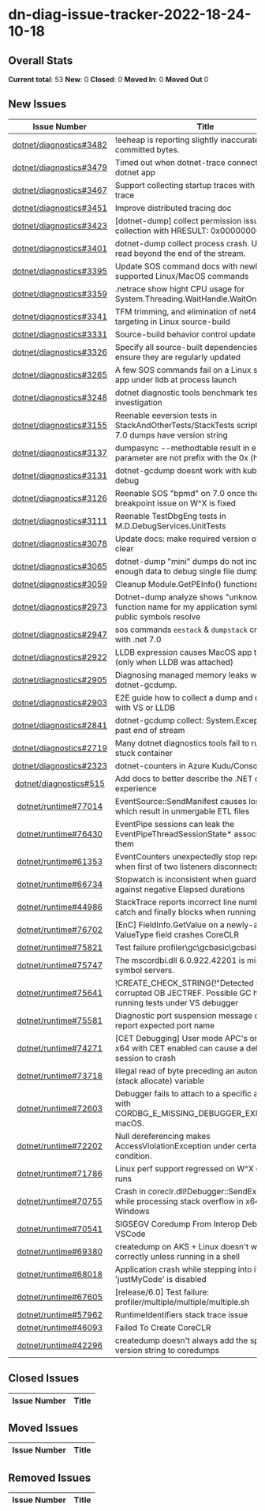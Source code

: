 # dn-diag-issue-tracker-2022-18-24-10-18
## Overall Stats

**Current total**: 53
**New**: 0
**Closed**: 0
**Moved In**: 0
**Moved Out** 0

## New Issues

| **Issue Number**      | **Title** |
| :-----------: | ----------- |
| [dotnet/diagnostics#3482](https://api.github.com/repos/dotnet/diagnostics/issues/3482) | 	!eeheap is reporting slightly inaccurate committed bytes. |
| [dotnet/diagnostics#3479](https://api.github.com/repos/dotnet/diagnostics/issues/3479) | 	Timed out when dotnet-trace connects to a dotnet app |
| [dotnet/diagnostics#3467](https://api.github.com/repos/dotnet/diagnostics/issues/3467) | 	Support collecting startup traces with dotnet trace |
| [dotnet/diagnostics#3451](https://api.github.com/repos/dotnet/diagnostics/issues/3451) | 	Improve distributed tracing doc |
| [dotnet/diagnostics#3423](https://api.github.com/repos/dotnet/diagnostics/issues/3423) | 	[dotnet-dump] collect permission issue fails collection with HRESULT: 0x00000000 |
| [dotnet/diagnostics#3401](https://api.github.com/repos/dotnet/diagnostics/issues/3401) | 	dotnet-dump collect process crash. Unable to read beyond the end of the stream. |
| [dotnet/diagnostics#3395](https://api.github.com/repos/dotnet/diagnostics/issues/3395) | 	Update SOS command docs with newly supported Linux/MacOS commands |
| [dotnet/diagnostics#3359](https://api.github.com/repos/dotnet/diagnostics/issues/3359) | 	.netrace show hight CPU usage for System.Threading.WaitHandle.WaitOneNoCheck |
| [dotnet/diagnostics#3341](https://api.github.com/repos/dotnet/diagnostics/issues/3341) | 	TFM trimming, and elimination of net4* targeting in Linux source-build |
| [dotnet/diagnostics#3331](https://api.github.com/repos/dotnet/diagnostics/issues/3331) | 	Source-build behavior control update |
| [dotnet/diagnostics#3326](https://api.github.com/repos/dotnet/diagnostics/issues/3326) | 	Specify all source-built dependencies and ensure they are regularly updated |
| [dotnet/diagnostics#3265](https://api.github.com/repos/dotnet/diagnostics/issues/3265) | 	A few SOS commands fail on a Linux single-file app under lldb at process launch |
| [dotnet/diagnostics#3248](https://api.github.com/repos/dotnet/diagnostics/issues/3248) | 	dotnet diagnostic tools benchmark tests need investigation |
| [dotnet/diagnostics#3155](https://api.github.com/repos/dotnet/diagnostics/issues/3155) | 	Reenable eeversion tests in StackAndOtherTests/StackTests scripts when 7.0 dumps have version string |
| [dotnet/diagnostics#3137](https://api.github.com/repos/dotnet/diagnostics/issues/3137) | 	dumpasync --methodtable result in error when parameter are not prefix with the 0x (hex) sign  |
| [dotnet/diagnostics#3131](https://api.github.com/repos/dotnet/diagnostics/issues/3131) | 	dotnet-gcdump doesnt work with kubectl debug |
| [dotnet/diagnostics#3126](https://api.github.com/repos/dotnet/diagnostics/issues/3126) | 	Reenable SOS "bpmd" on 7.0 once the windbg breakpoint issue on W^X is fixed |
| [dotnet/diagnostics#3111](https://api.github.com/repos/dotnet/diagnostics/issues/3111) | 	Reenable TestDbgEng tests in M.D.DebugServices.UnitTests |
| [dotnet/diagnostics#3078](https://api.github.com/repos/dotnet/diagnostics/issues/3078) | 	Update docs: make required version of LLDB clear |
| [dotnet/diagnostics#3065](https://api.github.com/repos/dotnet/diagnostics/issues/3065) | 	dotnet-dump "mini" dumps do not include enough data to debug single file dumps |
| [dotnet/diagnostics#3059](https://api.github.com/repos/dotnet/diagnostics/issues/3059) | 	Cleanup Module.GetPEInfo() functions |
| [dotnet/diagnostics#2973](https://api.github.com/repos/dotnet/diagnostics/issues/2973) | 	Dotnet-dump analyze shows "unknown" function name for my application symbols - public symbols resolve  |
| [dotnet/diagnostics#2947](https://api.github.com/repos/dotnet/diagnostics/issues/2947) | 	sos commands `eestack` & `dumpstack` crashed with .net 7.0 |
| [dotnet/diagnostics#2922](https://api.github.com/repos/dotnet/diagnostics/issues/2922) | 	LLDB expression causes MacOS app to crash (only when LLDB was attached) |
| [dotnet/diagnostics#2905](https://api.github.com/repos/dotnet/diagnostics/issues/2905) | 	Diagnosing managed memory leaks with dotnet-gcdump. |
| [dotnet/diagnostics#2903](https://api.github.com/repos/dotnet/diagnostics/issues/2903) | 	E2E guide how to collect a dump and debug it with VS or LLDB |
| [dotnet/diagnostics#2841](https://api.github.com/repos/dotnet/diagnostics/issues/2841) | 	dotnet-gcdump collect: System.Exception: Read past end of stream |
| [dotnet/diagnostics#2719](https://api.github.com/repos/dotnet/diagnostics/issues/2719) | 	Many dotnet diagnostics tools fail to run on stuck container |
| [dotnet/diagnostics#2323](https://api.github.com/repos/dotnet/diagnostics/issues/2323) | 	dotnet-counters in Azure Kudu/Console. |
| [dotnet/diagnostics#515](https://api.github.com/repos/dotnet/diagnostics/issues/515) | 	Add docs to better describe the .NET diagnostic experience |
| [dotnet/runtime#77014](https://api.github.com/repos/dotnet/runtime/issues/77014) | 	EventSource::SendManifest causes lost events which result in unmergable ETL files |
| [dotnet/runtime#76430](https://api.github.com/repos/dotnet/runtime/issues/76430) | 	EventPipe sessions can leak the EventPipeThreadSessionState* associated with them |
| [dotnet/runtime#61353](https://api.github.com/repos/dotnet/runtime/issues/61353) | 	EventCounters unexpectedly stop reporting data when first of two listeners disconnects |
| [dotnet/runtime#66734](https://api.github.com/repos/dotnet/runtime/issues/66734) | 	Stopwatch is inconsistent when guarding against negative Elapsed durations |
| [dotnet/runtime#44986](https://api.github.com/repos/dotnet/runtime/issues/44986) | 	StackTrace reports incorrect line number from catch and finally blocks when running on X64 |
| [dotnet/runtime#76702](https://api.github.com/repos/dotnet/runtime/issues/76702) | 	[EnC] FieldInfo.GetValue on a newly-added ValueType field crashes CoreCLR |
| [dotnet/runtime#75821](https://api.github.com/repos/dotnet/runtime/issues/75821) | 	Test failure profiler\\gc\\gcbasic\\gcbasic.cmd |
| [dotnet/runtime#75747](https://api.github.com/repos/dotnet/runtime/issues/75747) | 	The mscordbi.dll 6.0.922.42201 is missing from symbol servers.  |
| [dotnet/runtime#75641](https://api.github.com/repos/dotnet/runtime/issues/75641) | 	!CREATE_CHECK_STRING(!"Detected use of a corrupted OB   JECTREF. Possible GC hole.") running tests under VS debugger |
| [dotnet/runtime#75581](https://api.github.com/repos/dotnet/runtime/issues/75581) | 	Diagnostic port suspension message doesn't report expected port name |
| [dotnet/runtime#74271](https://api.github.com/repos/dotnet/runtime/issues/74271) | 	[CET Debugging] User mode APC's on Windows x64 with CET enabled can cause a debug session to crash  |
| [dotnet/runtime#73718](https://api.github.com/repos/dotnet/runtime/issues/73718) | 	illegal read of byte preceding an automatic (stack allocate) variable |
| [dotnet/runtime#72603](https://api.github.com/repos/dotnet/runtime/issues/72603) | 	Debugger fails to attach to a specific application with CORDBG_E_MISSING_DEBUGGER_EXPORTS on macOS. |
| [dotnet/runtime#72202](https://api.github.com/repos/dotnet/runtime/issues/72202) | 	Null dereferencing makes AccessViolationException under certain condition. |
| [dotnet/runtime#71786](https://api.github.com/repos/dotnet/runtime/issues/71786) | 	Linux perf support regressed on W^X enabled runs |
| [dotnet/runtime#70755](https://api.github.com/repos/dotnet/runtime/issues/70755) | 	Crash in coreclr.dll!Debugger::SendException while processing stack overflow in x64 Windows |
| [dotnet/runtime#70541](https://api.github.com/repos/dotnet/runtime/issues/70541) | 	SIGSEGV Coredump From Interop Debugging In VSCode |
| [dotnet/runtime#69380](https://api.github.com/repos/dotnet/runtime/issues/69380) | 	createdump on AKS + Linux doesn't work correctly unless running in a shell |
| [dotnet/runtime#68018](https://api.github.com/repos/dotnet/runtime/issues/68018) | 	Application crash while stepping into if 'justMyCode' is disabled |
| [dotnet/runtime#67605](https://api.github.com/repos/dotnet/runtime/issues/67605) | 	[release/6.0] Test failure: profiler/multiple/multiple/multiple.sh |
| [dotnet/runtime#57962](https://api.github.com/repos/dotnet/runtime/issues/57962) | 	RuntimeIdentifiers stack trace issue |
| [dotnet/runtime#46093](https://api.github.com/repos/dotnet/runtime/issues/46093) | 	Failed To Create CoreCLR |
| [dotnet/runtime#42296](https://api.github.com/repos/dotnet/runtime/issues/42296) | 	createdump doesn't always add the special version string to coredumps |

## Closed Issues

| **Issue Number**      | **Title** |
| :-----------: | ----------- |

## Moved Issues

| **Issue Number**      | **Title** |
| :-----------: | ----------- |

## Removed Issues

| **Issue Number**      | **Title** |
| :-----------: | ----------- |
